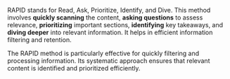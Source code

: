 RAPID stands for Read, Ask, Prioritize, Identify, and Dive. This method involves __quickly scanning__ the content, **asking questions** to assess relevance, **prioritizing** important sections, **identifying** key takeaways, and **diving deeper** into relevant information. It helps in efficient information filtering and retention.

The RAPID method is particularly effective for quickly filtering and processing information. Its systematic approach ensures that relevant content is identified and prioritized efficiently.
